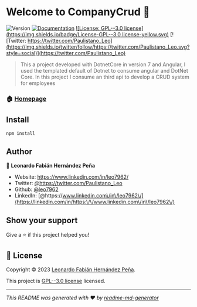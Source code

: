 # Welcome to CompanyCrud 👋
![Version](https://img.shields.io/badge/version-0.0.1-blue.svg?cacheSeconds=2592000)
[![Documentation](https://img.shields.io/badge/documentation-yes-brightgreen.svg)](https://github.com/leo7962/CompanyCrud#readme)
[![License: GPL--3.0 license](https://img.shields.io/badge/License-GPL--3.0 license-yellow.svg)](https://github.com/leo7962/CompanyCrud/blob/master/LICENSE.txt)
[![Twitter: https://twitter.com/Paulistano_Leo](https://img.shields.io/twitter/follow/https://twitter.com/Paulistano_Leo.svg?style=social)](https://twitter.com/Paulistano_Leo)

> This a project developed with DotnetCore in version 7 and Angular, I used the templated default of Dotnet to consume angular and DotNet Core. In this project I consume an third api to develop a CRUD system for employees

### 🏠 [Homepage](https://github.com/leo7962/CompanyCrud)

## Install

```sh
npm install
```

## Author

👤 **Leonardo Fabián Hernández Peña**

* Website: https://www.linkedin.com/in/leo7962/
* Twitter: [@https:\/\/twitter.com\/Paulistano\_Leo](https://twitter.com/https:\/\/twitter.com\/Paulistano\_Leo)
* Github: [@leo7962](https://github.com/leo7962)
* LinkedIn: [@https:\/\/www.linkedin.com\/in\/leo7962\/](https://linkedin.com/in/https:\/\/www.linkedin.com\/in\/leo7962\/)

## Show your support

Give a ⭐️ if this project helped you!


## 📝 License

Copyright © 2023 [Leonardo Fabián Hernández Peña](https://github.com/leo7962).

This project is [GPL--3.0 license](https://github.com/leo7962/CompanyCrud/blob/master/LICENSE.txt) licensed.

***
_This README was generated with ❤️ by [readme-md-generator](https://github.com/kefranabg/readme-md-generator)_